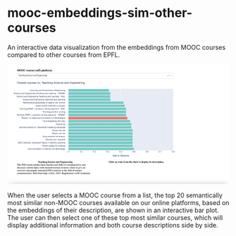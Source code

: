 # mooc-embeddings-sim-other-courses
An interactive data visualization from the embeddings from MOOC courses compared to other courses from EPFL.

![alt text](imgs/moocs-comp-ex1.png)

When the user selects a MOOC course from a list, the top 20 semantically most similar non-MOOC courses available on our online platforms, based on the embeddings of their description, are shown in an interactive bar plot. The user can then select one of these top most similar courses, which will display additional information and both course descriptions side by side.
